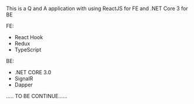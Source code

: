This is a Q and A application with using ReactJS for FE and .NET Core 3 for BE

FE:
 - React Hook
 - Redux
 - TypeScript 
 
 BE:
 - .NET CORE 3.0
 - SignalR
 - Dapper
 


 ..... TO BE CONTINUE......
